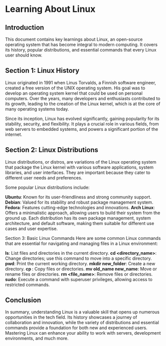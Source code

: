 # Learning About Linux
## Introduction
This document contains key learnings about Linux, an open-source operating system that has become integral to modern computing. It covers its history, popular distributions, and essential commands that every Linux user should know.

## Section 1: Linux History
Linux originated in 1991 when Linus Torvalds, a Finnish software engineer, created a free version of the UNIX operating system. His goal was to develop an operating system kernel that could be used on personal computers. Over the years, many developers and enthusiasts contributed to its growth, leading to the creation of the Linux kernel, which is at the core of many operating systems today.

Since its inception, Linux has evolved significantly, gaining popularity for its stability, security, and flexibility. It plays a crucial role in various fields, from web servers to embedded systems, and powers a significant portion of the internet.

## Section 2: Linux Distributions
Linux distributions, or distros, are variations of the Linux operating system that package the Linux kernel with various software applications, system libraries, and user interfaces. They are important because they cater to different user needs and preferences.

Some popular Linux distributions include:

**Ubuntu**: Known for its user-friendliness and strong community support.
**Debian**: Valued for its stability and robust package management system.
**Fedora**: Features cutting-edge technologies and innovations.
**Arch Linux**: Offers a minimalistic approach, allowing users to build their system from the ground up.
Each distribution has its own package management, system architecture, and default software, making them suitable for different use cases and user expertise.

Section 3: Basic Linux Commands
Here are some common Linux commands that are essential for navigating and managing files in a Linux environment:

**ls**: List files and directories in the current directory.
**cd <directory_name>**: Change directories; use this command to move into a specific directory.
**pwd**: Print the current working directory.
**mkdir new_folder**: Create a new directory.
**cp <source> <destination>**: Copy files or directories.
**mv old_name new_name**: Move or rename files or directories.
**rm <file_name>**: Remove files or directories.
**sudo**: Execute a command with superuser privileges, allowing access to restricted commands.
## Conclusion
In summary, understanding Linux is a valuable skill that opens up numerous opportunities in the tech field. Its history showcases a journey of collaboration and innovation, while the variety of distributions and essential commands provide a foundation for both new and experienced users. Mastering Linux can enhance your ability to work with servers, development environments, and much more.
